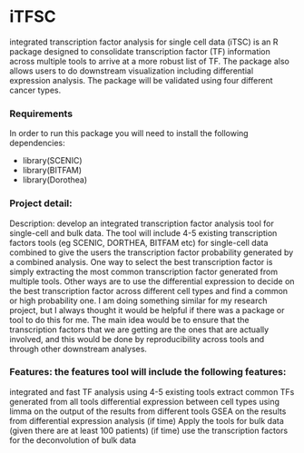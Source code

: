# iTFSC
integrated transcription factor analysis for single cell data (iTSC) is an R package designed to consolidate transcription factor (TF) information across multiple tools to arrive at a more robust list of TF. The package also allows users to do downstream visualization including differential expression analysis. The package will be validated using four different cancer types.  

### Requirements
In order to run this package you will need to install the following dependencies:
- library(SCENIC)
- library(BITFAM)
- library(Dorothea)

### Project detail:

Description: develop an integrated transcription factor analysis tool for single-cell and bulk data. The tool will include 4-5 existing transcription factors tools (eg SCENIC, DORTHEA, BITFAM etc) for single-cell data combined to give the users the transcription factor probability generated by a combined analysis. One way to select the best transcription factor is simply extracting the most common transcription factor generated from multiple tools. Other ways are to use the differential expression to decide on the best transcription factor across different cell types and find a common or high probability one. I am doing something similar for my research project, but I always thought it would be helpful if there was a package or tool to do this for me. The main idea would be to ensure that the transcription factors that we are getting are the ones that are actually involved, and this would be done by reproducibility across tools and through other downstream analyses.

### Features: the features tool will include the following features:

integrated and fast TF analysis using 4-5 existing tools
extract common TFs generated from all tools
differential expression between cell types using limma on the output of the results from different tools
GSEA on the results from differential expression analysis
(if time) Apply the tools for bulk data (given there are at least 100 patients)
(if time) use the transcription factors for the deconvolution of bulk data
